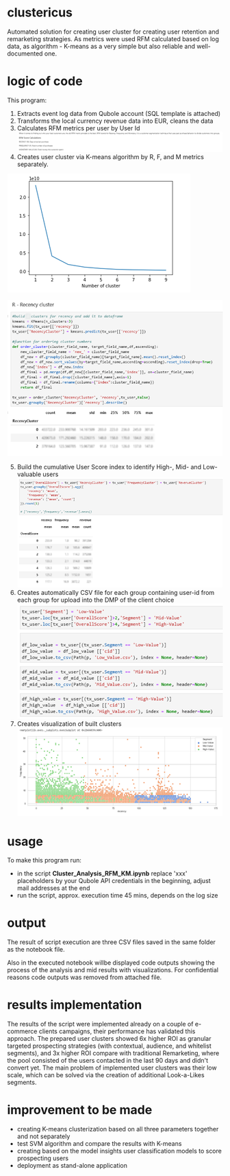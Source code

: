 # clustericus

Automated solution for creating user cluster for creating user retention and remarketing strategies. As metrics were used RFM calculated based on log data, as algorithm -  K-means as a very simple but also reliable and well-documented one. 

# logic of code

This program:

1. Extracts event log data from Qubole account (SQL template is attached)
2. Transforms the local currency revenue data into EUR, cleans the data
3. Calculates RFM metrics per user by User Id
![](RFM_description.PNG)
4. Creates user cluster via K-means algorithm by R, F, and M metrics separately. 

![](elbow.PNG)

![](recency_cluster.PNG)

5. Build the cumulative User Score index to identify High-, Mid- and Low- valuable users
![](user_score.PNG)
6. Creates automatically CSV file for each group containing user-id from each group for upload into the DMP of the client choice
![](csvexport.PNG)
7. Creates visualization of built clusters
![](recencyvsfrequency.PNG)

# usage

To make this program run:

- in the script **Cluster_Analysis_RFM_KM.ipynb** replace 'xxx' placeholders by your Qubole API credentials in the beginning, adjust mail addresses at the end 
- run the script, approx. execution time 45 mins, depends on the log size 

# output

The result of script execution are three CSV files saved in the same folder as the notebook file.

Also in the executed notebook willbe displayed code outputs showing the process of the analysis and mid results with visualizations. 
For confidential reasons code outputs was removed from attached file.

# results implementation

The results of the script were implemented already on a couple of e-commerce clients campaigns, their performance has validated this approach. 
The prepared user clusters showed 6x higher ROI as granular targeted prospecting strategies (with contextual, audience, and whitelist segments), and 3x higher ROI compare with traditional Remarketing, where the pool consisted of the users contacted in the last 90 days and didn't convert yet. 
The main problem of implemented user clusters was their low scale, which can be solved via the creation of additional Look-a-Likes segments.

# improvement to be made

- creating K-means clusterization based on all three parameters together and not separately
- test SVM algorithm and compare the results with K-means
- creating based on the model insights user classification models to score prospecting users
- deployment as stand-alone application

